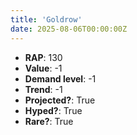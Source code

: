 ```yaml
---
title: 'Goldrow'
date: 2025-08-06T00:00:00Z
---
```

- **RAP**: 130
- **Value**: -1
- **Demand level**: -1
- **Trend**: -1
- **Projected?**: True
- **Hyped?**: True
- **Rare?**: True

